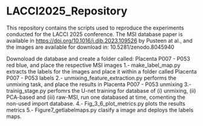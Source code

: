 # LACCI2025_Repository
This repository contains the scripts used to reproduce the experiments conducted for the LACCI 2025 conference.
The MSI database paper is available in https://doi.org/10.1016/j.dib.2023.109526 by Pusteen at al., and the images are available for download in: 10.5281/zenodo.8045940

Downoload de database and create a folder called: Placenta P007 - P053 red blue, and place the respective MSI images
  1.- make_label_map.py extracts the labels for the images and place it within a folder called Placenta P007 - P053 labels
  2.- unmixing_feature_extraction.py performs the unmixing task, and place the results in Placenta P007 - P053 unmixing
  3.- trainig_stage.py perfomrs the U-net training for database of (i) unmixing, (ii) PCA-based and (iii) raw-MSI, run one databased at time, comenting the non-used import database.
  4.- Fig_3_6_plot_metrics.py plots the results metrics
  5.- Figure7_getlabelmaps.py clasify a image and deploys the labels maps.

